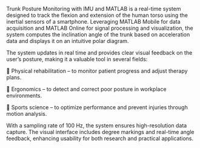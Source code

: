 Trunk Posture Monitoring with IMU and MATLAB is a real-time system designed to track the flexion and extension of the human torso using the inertial sensors of a smartphone. Leveraging MATLAB Mobile for data acquisition and MATLAB Online for signal processing and visualization, the system computes the inclination angle of the trunk based on acceleration data and displays it on an intuitive polar diagram.

The system updates in real time and provides clear visual feedback on the user’s posture, making it a valuable tool in several fields:

🔹 Physical rehabilitation – to monitor patient progress and adjust therapy plans.

🔹 Ergonomics – to detect and correct poor posture in workplace environments.

🔹 Sports science – to optimize performance and prevent injuries through motion analysis.

With a sampling rate of 100 Hz, the system ensures high-resolution data capture. The visual interface includes degree markings and real-time angle feedback, enhancing usability for both research and practical applications.

